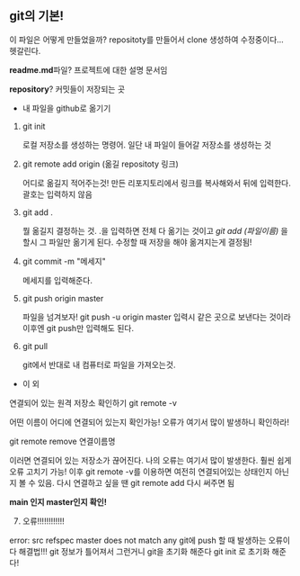 ## git의 기본!

이 파일은 어떻게 만들었을까?
repositoty를 만들어서 clone 생성하여 수정중이다... 헷갈린다.

**readme.md**파일?
  프로젝트에 대한 설명 문서임

**repository**?
  커밋들이 저장되는 곳


- 내 파일을 github로 옮기기

1. git init

   로컬 저장소를 생성하는 명령어. 일단 내 파일이 들어갈 저장소를 생성하는 것

2. git remote add origin (옮길 repositoty 링크)

   어디로 옮길지 적어주는것! 만든 리포지토리에서 링크를 복사해와서 뒤에 입력한다. 괄호는 입력하지 않음

3. git add .

   뭘 옮길지 결정하는 것. .을 입력하면 전체 다 옮기는 것이고 *git add (파일이름)* 을 할시 그 파일만 옮기게 된다. 수정할 때 저장을 해야 옮겨지는게 결정됨!

4. git commit -m "메세지"

   메세지를 입력해준다. 

5. git push origin master

   파일을 넘겨보자! git push -u origin master 입력시 같은 곳으로 보낸다는 것이라 이후엔 git push만 입력해도 된다.

6. git pull

   git에서 반대로 내 컴퓨터로 파일을 가져오는것. 


- 이 외

연결되어 있는 원격 저장소 확인하기
git remote -v

어떤 이름이 어디에 연결되어 있는지 확인가능! 오류가 여기서 많이 발생하니 확인하라!

git remote remove 연결이름명

이러면 연결되어 있는 저장소가 끊어진다. 나의 오류는 여기서 많이 발생한다. 훨씬 쉽게 오류 고치기 가능! 이후 git remote -v를 이용하면 여전히 연결되어있는 상태인지 아닌지 볼 수 있음. 다시 연결하고 싶을 땐 git remote add 다시 써주면 됨

**main 인지 master인지 확인!**


7. 오류!!!!!!!!!!!!   

error: src refspec master does not match any
git에 push 할 때 발생하는 오류이다
해결법!!!
git 정보가 틀어져서 그런거니 git을 초기화 해준다
git init 로 초기화 해준다!
